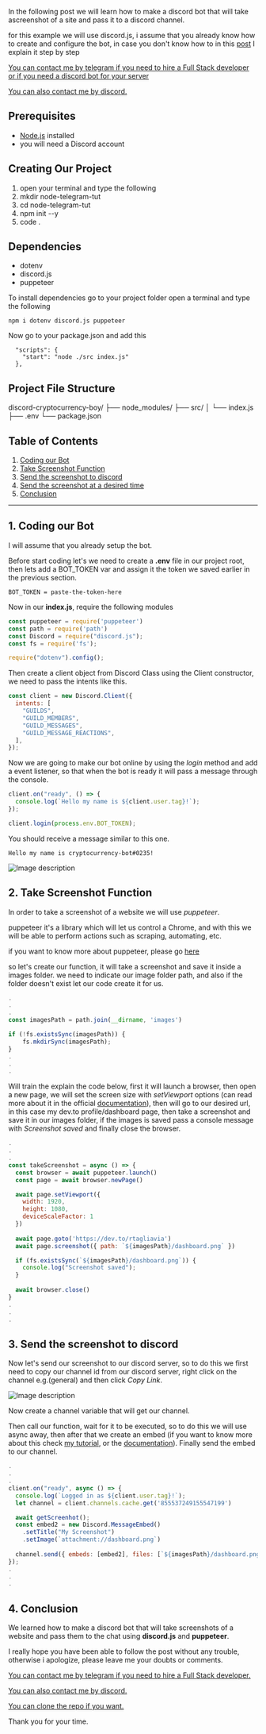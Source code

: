 In the following post we will learn how to make a discord bot that will take ascreenshot of a site and pass it to a discord channel.

for this example we will use discord.js, i assume that you already know how to create and configure the bot, in case you don't know how to in this [post](https://dev.to/rtagliavia/how-to-create-a-discord-bot-with-discordjs-and-nodejs-plb) I explain it step by step 

[You can contact me by telegram if you need to hire a Full Stack developer or if you need a discord bot for your server](https://t.me/rtagliajs)

[You can also contact me by discord.](Appu#9136)

## Prerequisites

- [Node.js](https://nodejs.org/en/download/) installed
- you will need a Discord account

## Creating Our Project

1. open your terminal and type the following
2. mkdir node-telegram-tut
3. cd node-telegram-tut
4. npm init --y
5. code .

## Dependencies

- dotenv
- discord.js
- puppeteer

To install dependencies go to your project folder open a terminal and type the following

```console
npm i dotenv discord.js puppeteer
```

Now go to your package.json and add this

```console
  "scripts": {
    "start": "node ./src index.js"
  },
```

## Project File Structure

discord-cryptocurrency-boy/
├── node_modules/
├── src/
│   └── index.js
├── .env
└── package.json


## Table of Contents

1. [Coding our Bot](#coding-our-discord-bot)
2. [Take Screenshot Function](#screenshot-functions)
3. [Send the screenshot to discord](#send-the-screenshot)
4. [Send the screenshot at a desired time](#send-the-screenshot-at-a-desired-time)
5. [Conclusion](#conclusion)

---

## 1. Coding our Bot <a name="coding-our-discord-bot"></a>

I will assume that you already setup the bot.

Before start coding let's we need to create a **.env** file in our project root, then lets add a BOT_TOKEN var and assign it the token we saved earlier in the previous section.


```
BOT_TOKEN = paste-the-token-here
```

Now in our **index.js**, require the following modules

```js
const puppeteer = require('puppeteer')
const path = require('path')
const Discord = require("discord.js");
const fs = require('fs');

require("dotenv").config();
```

Then create a client object from Discord Class using the Client constructor, we need to pass the intents like this.


```js
const client = new Discord.Client({
  intents: [
    "GUILDS",
    "GUILD_MEMBERS",
    "GUILD_MESSAGES",
    "GUILD_MESSAGE_REACTIONS",
  ],
});
```

Now we are going to make our bot online by using the *login* method and add a event listener, so that when the bot is ready it will pass a message through the console.

```js
client.on("ready", () => {
  console.log(`Hello my name is ${client.user.tag}!`);
});

client.login(process.env.BOT_TOKEN);
```

You should receive a message similar to this one.

```console
Hello my name is cryptocurrency-bot#0235!
```


![Image description](https://dev-to-uploads.s3.amazonaws.com/uploads/articles/gqb4tpmdw8rp6ztwwl6n.png)


## 2. Take Screenshot Function <a name="screenshot-functionst"></a>

In order to take a screenshot of a website we will use *puppeteer*.

puppeteer it's a library which will let us control a Chrome, and with this we will be able to perform actions such as scraping, automating, etc.

if you want to know more about puppeteer, please go [here](https://pptr.dev/)

so let's create our function, it will take a screenshot and save it inside a images folder. we need to indicate our image folder path, and also if the folder doesn't exist let our code create it for us.

```js
.
.
.
const imagesPath = path.join(__dirname, 'images')

if (!fs.existsSync(imagesPath)) {
    fs.mkdirSync(imagesPath);
}
.
.
.
```

Will train the explain the code below, first it will launch a browser, then open a new page, we will set the screen size with *setViewport* options (can read more about it in the official [documentation](https://pptr.dev/api/puppeteer.page.setviewport)),  then will go to our desired url, in this case my dev.to profile/dashboard page, then take a screenshot and save it in our images folder, if the images is saved pass a console message with *Screenshot saved* and finally close the browser.

```js
.
.
.
const takeScreenshot = async () => {
  const browser = await puppeteer.launch()
  const page = await browser.newPage()

  await page.setViewport({
    width: 1920,
    height: 1080,
    deviceScaleFactor: 1
  })
  
  await page.goto('https://dev.to/rtagliavia')
  await page.screenshot({ path: `${imagesPath}/dashboard.png` })

  if (fs.existsSync(`${imagesPath}/dashboard.png`)) {
    console.log("Screenshot saved");
  }
  
  await browser.close()
}
.
.
.
```

## 3. Send the screenshot to discord <a name="send-the-screenshot"></a>

Now let's send our screenshot to our discord server, so to do this we first need to copy our channel id from our discord server, right click on the channel e.g.(general) and then click *Copy Link*. 

![Image description](https://dev-to-uploads.s3.amazonaws.com/uploads/articles/20yx7gwaced306taaun0.png)

Now create a channel variable that will get our channel.

Then call our function, wait for it to be executed, so to do this we will use async away, then after that we create an embed (if you want to know more about this check [my tutorial](https://dev.to/rtagliavia/how-to-create-a-discord-bot-with-discordjs-and-nodejs-plb), or the [documentation](https://discord.js.org/#/docs/discord.js/main/class/EmbedBuilder)). Finally send the embed to our channel.


```js
.
.
.
client.on("ready", async () => {
  console.log(`Logged in as ${client.user.tag}!`);
  let channel = client.channels.cache.get('855537249155547199')

  await getScreenhot();
  const embed2 = new Discord.MessageEmbed()
    .setTitle("My Screenshot")
    .setImage(`attachment://dashboard.png`)
    
  channel.send({ embeds: [embed2], files: [`${imagesPath}/dashboard.png`] });
});
.
.
.
```


## 4. Conclusion <a name="conclusion"></a>

We learned how to make a discord bot that will take screenshots of a website and pass them to the chat using **discord.js** and **puppeteer**.

I really hope you have been able to follow the post without any trouble, otherwise i apologize, please leave me your doubts or comments.

[You can contact me by telegram if you need to hire a Full Stack developer.](https://t.me/rtagliajs)

[You can also contact me by discord.](Appu#9136)

[You can clone the repo if you want.](https://github.com/rtagliaviaz/cryptocurrency-discord-bot)

Thank you for your time.

